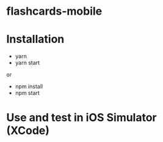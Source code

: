 # flashcards-mobile

# Installation

- yarn
- yarn start

or

- npm install
- npm start


# Use and test in iOS Simulator (XCode)  
